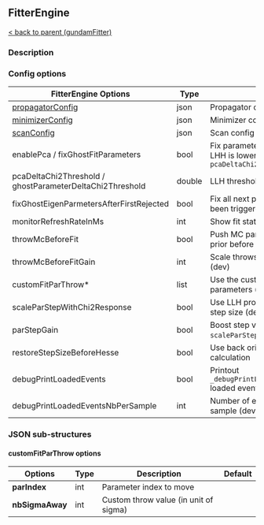 ## FitterEngine

[< back to parent (gundamFitter)](../applications/gundamFitter.md)

### Description

### Config options

| FitterEngine Options                                     | Type   | Description                                                                   | Default |
|----------------------------------------------------------|--------|-------------------------------------------------------------------------------|---------|
| [propagatorConfig](./Propagator.md)                      | json   | Propagator config                                                             |         |
| [minimizerConfig](./Minimizer.md)                        | json   | Minimizer config                                                              |         |
| [scanConfig](./ScanConfig.md)                            | json   | Scan config                                                                   |         |
| enablePca / fixGhostFitParameters                        | bool   | Fix parameter if the effect on stat LHH is lower than `pcaDeltaChi2Threshold` | false   |
| pcaDeltaChi2Threshold / ghostParameterDeltaChi2Threshold | double | LLH threshold for PCA                                                         | 1E-6    |
| fixGhostEigenParmetersAfterFirstRejected                 | bool   | Fix all next parameters once PCA has been triggered (dev)                     | false   |
| monitorRefreshRateInMs                                   | int    | Show fit stats every N milliseconds                                           | 500     |
| throwMcBeforeFit                                         | bool   | Push MC parameter away from their prior before fitting (dev)                  | false   |
| throwMcBeforeFitGain                                     | int    | Scale throws for MC parameters (dev)                                          | 1       |
| customFitParThrow*                                       | list   | Use the custom thrown values for parameters (dev)                             |         |
| scaleParStepWithChi2Response                             | bool   | Use LLH profile to scale parameter step size (dev)                            | false   |
| parStepGain                                              | bool   | Boost step value with `scaleParStepWithChi2Response` (dev)                    | 0.1     |
| restoreStepSizeBeforeHesse                               | bool   | Use back original step size for error calculation                             | false   |
| debugPrintLoadedEvents                                   | bool   | Printout `_debugPrintLoadedEventsNbPerSample_` loaded events  (dev)           | false   |
| debugPrintLoadedEventsNbPerSample                        | int    | Number of event to print for each sample (dev)                                | 10      |


### JSON sub-structures

#### customFitParThrow options

| Options         | Type | Description                           | Default |
|-----------------|------|---------------------------------------|---------|
| **parIndex**    | int  | Parameter index to move               |         |
| **nbSigmaAway** | int  | Custom throw value (in unit of sigma) |         |

